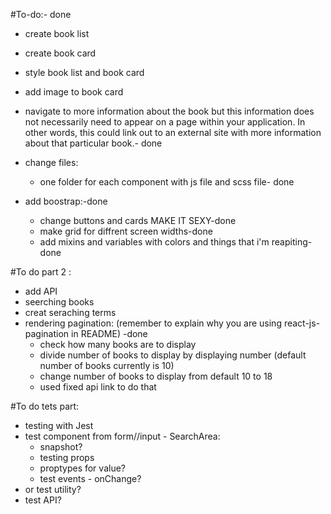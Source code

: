 #To-do:- done
- create book list
- create book card
- style book list and book card
- add image to book card

- navigate to more information about the book but this information does not necessarily need to appear on a page within your application. In other words, this could link out to an external site with more information about that particular book.- done

- change files:
    - one folder for each component with js file and scss file- done
- add boostrap:-done
    - change buttons and cards MAKE IT SEXY-done
    - make grid for diffrent screen widths-done
    - add mixins and variables with colors and things that i'm reapiting-done

#To do part 2 :
- add API 
- seerching books
- creat seraching terms
- rendering pagination: (remember to explain why you are using react-js-pagination in README) -done
    - check how many books are to display
    - divide number of books to display by displaying number (default number of books currently is 10)
    - change number of books to display from default 10 to 18
    - used fixed api link to do that


#To do tets part:
- testing with Jest
- test component from form//input - SearchArea:
    - snapshot?
    - testing props
    - proptypes for value?
    - test events - onChange?
- or test utility?
- test API?



